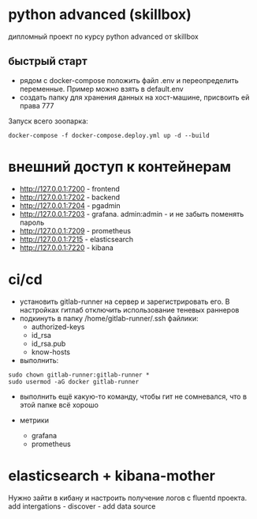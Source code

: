 # python advanced (skillbox)

дипломный проект по курсу python advanced от skillbox

## быстрый старт
* рядом с docker-compose положить файл .env и переопределить переменные. Пример можно взять в default.env
* создать папку для хранения данных на хост-машине, присвоить ей права 777

Запуск всего зоопарка:
```shell
docker-compose -f docker-compose.deploy.yml up -d --build
```

# внешний доступ к контейнерам
* http://127.0.0.1:7200 - frontend
* http://127.0.0.1:7202 - backend
* http://127.0.0.1:7204 - pgadmin
* http://127.0.0.1:7203 - grafana. admin:admin - и не забыть поменять пароль
* http://127.0.0.1:7209 - prometheus
* http://127.0.0.1:7215 - elasticsearch
* http://127.0.0.1:7220 - kibana
  
# ci/cd
  * установить gitlab-runner на сервер и зарегистрировать его. В настройках гитлаб отключить использование теневых раннеров
  * подкинуть в папку /home/gitlab-runner/.ssh файлики:
    * authorized-keys
    * id_rsa
    * id_rsa.pub
    * know-hosts
  * выполнить:

```shell
sudo chown gitlab-runner:gitlab-runner *
sudo usermod -aG docker gitlab-runner
```
  * выполнить ещё какую-то команду, чтобы гит не сомневался, что в этой папке всё хорошо

* метрики
  * grafana
  * prometheus

# elasticsearch + kibana-mother
Нужно зайти в кибану и настроить получение логов с fluentd проекта. add intergations - discover - add data source